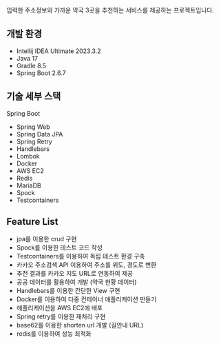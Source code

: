입력한 주소정보와 가까운 약국 3곳을 추천하는 서비스를 제공하는 프로젝트입니다.

## 개발 환경
- Intellij IDEA Ultimate 2023.3.2
- Java 17
- Gradle 8.5
- Spring Boot 2.6.7

## 기술 세부 스택
Spring Boot
- Spring Web
- Spring Data JPA
- Spring Retry
- Handlebars
- Lombok
- Docker
- AWS EC2
- Redis
- MariaDB
- Spock
- Testcontainers

## Feature List
* jpa를 이용한 crud 구현
* Spock를 이용한 테스트 코드 작성
* Testcontainers를 이용하여 독립 테스트 환경 구축
* 카카오 주소검색 API 이용하여 주소를 위도, 경도로 변환
* 추천 결과를 카카오 지도 URL로 연동하여 제공
* 공공 데이터를 활용하여 개발 (약국 현황 데이터)
* Handlebars를 이용한 간단한 View 구현
* Docker를 이용하여 다중 컨테이너 애플리케이션 만들기
* 애플리케이션을 AWS EC2에 배포
* Spring retry를 이용한 재처리 구현
* base62를 이용한 shorten url 개발 (길안내 URL)
* redis를 이용하여 성능 최적화
